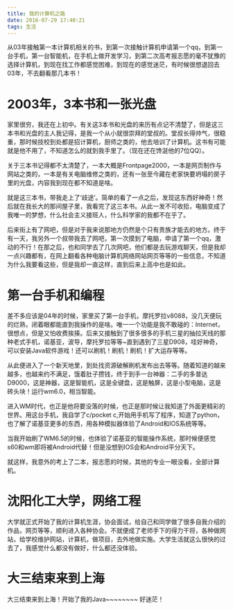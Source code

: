 ```yaml
---
title: 我的计算机之路
date: 2016-07-29 17:40:21
tags: 生活
---
```


从03年接触第一本计算机相关的书，到第一次接触计算机申请第一个qq，到第一台手机，第一台智能机，在手机上做开发学习，到第二次高考报志愿的毫不犹豫的选择计算机，到现在找工作都感觉困难，到现在的感觉迷茫，有时候很想退回去03年，不去翻看那几本书！
<!-- more -->
# 2003年，3本书和一张光盘

家里很穷，我还在上初中。有关这3本书和光盘的来历有点记不清楚了，但是这三本书和光盘的主人我记得，是我一个从小就很崇拜的堂叔的。堂叔长得帅气，很稳重，那时候技校到处都是招计算机，厨师之类的，他去培训了计算机。这书有可能就是他不用了，不知道怎么的就到我手里了。（现在还在馋涎他的7位QQ）。

关于三本书记得都不太清楚了，一本大概是Frontpage2000，一本是网页制作与网站之类的，一本是有关电脑维修之类的，还有一张至今藏在老家快要坍塌的房子里的光盘，内容我到现在都不知道是啥。

就是这三本书，带我走上了‘歧途’。简单的看了一点之后，发现这东西好神奇！然后就在我长大的那间屋子里，我看完了这三本书。从此一发不可收拾，电脑变成了我唯一的梦想，什么社会主义接班人，什么科学家的我都不在乎了。

后来街上有了网吧，但是对于我来说那地方仍然是个只有贵族才能去的地方。终于有一天，我另外一个叔带我去了网吧，第一次摸到了电脑，申请了第一个qq，激动的不行！在那之后，也和同学去了几次网吧，他们都是去玩游戏聊天，但是我却一点兴趣都有，在网上翻看各种电脑计算机网络网站网页等等的一些信息，不知道为什么我要看这些，但是我却一直这样，直到后来上高中也是如此。

# 第一台手机和编程
差不多应该是04年的时候，家里买了第一台手机，摩托罗拉v8088，没几天便玩的烂熟，闭着眼都能直到我操作的是啥。唯一一个功能是我不敢碰的：Internet，很想点，但是又怕收费挨揍。后来又接触到了很多很多的手机三星的抽拉天线的那种老式手机，诺基亚，波导，摩托罗拉等等~直到遇到了三星D908，哇好神奇，可以安装Java软件游戏！还可以刷机！刷机！刷机！扩大运存等等。

从此便进入了一个新天地里，到处找资源破解刷机发布出去等等。随着知道的越来越多，也越来约不满足，饿着肚子攒钱，终于到手一台神器：二手的多普达D9000，这是神器，这是智能机，这是全键盘，这是触屏，这是小型电脑，这是砖头块！运行wm6.0，相当智能。

进入WM时代，也正是他将要没落的时候，也正是那时候让我知道了外面更精彩的世界。用这台手机，我自学了c/pocket c,开始用手机写了程序，知道了python，也了解了诺基亚更多的东西，用各种模拟器体验了Android和IOS系统等等。

当我开始刷了WM6.5的时候，也体验了诺基亚的智能操作系统，那时候便感觉s60和wm即将被Android代替！但是没想到IOS会和Android平分天下。

就这样，我意外的考上了二本，报志愿的时候，其他的专业一眼没看，全部计算机。

# 沈阳化工大学，网络工程
大学就正式开始了我的计算机生涯，协会面试，给自己和同学做了很多自我介绍的作品，网页等等，顺利进入各种协会。不就便成了老师手下的得力干将，各种做网站，给学校维护网站，计算机，做项目，去外地做实施。大学生活就这么很快的过去了，我感觉什么都没有做好，什么都还没体验。

# 大三结束来到上海
大三结束来到上海！开始了我的Java~~~~~~~~
好迷茫！